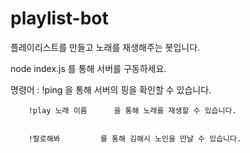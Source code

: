 # playlist-bot

플레이리스트를 만들고 노래를 재생해주는 봇입니다.


node index.js 를 통해 서버를 구동하세요.

명령어 : !ping 을 통해 서버의 핑을 확인할 수 있습니다.
        
        !play 노래 이름      을 통해 노래를 재생할 수 있습니다.
        
        
        !랄로해봐         를 통해 김해시 노인을 만날 수 있습니다.
